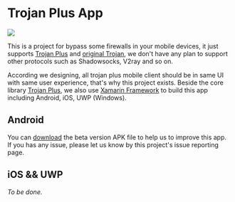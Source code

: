 # Trojan Plus App

![](https://raw.githubusercontent.com/wiki/Trojan-Plus-Group/trojan-plus//trojan_plus_logo.png)

This is a project for bypass some firewalls in your mobile devices, it just supports [Trojan Plus](https://github.com/Trojan-Plus-Group/trojan-plus) and [original Trojan](https://github.com/trojan-gfw/trojan), we don't have any plan to support other protocols such as Shadowsocks, V2ray and so on.

According we designing, all trojan plus mobile client should be in same UI with same user experience, that's why this project exists. Beside the core library [Trojan Plus](https://github.com/Trojan-Plus-Group/trojan-plus), we also use [Xamarin Framework](https://dotnet.microsoft.com/apps/xamarin) to build this app including Android, iOS, UWP (Windows). 

## Android

You can [download](https://github.com/Trojan-Plus-Group/trojan-plus-app/releases/tag/0.0.1) the beta version APK file to help us to improve this app. If you has any issue, please let us know by this project's issue reporting page.

## iOS && UWP

*To be done.*